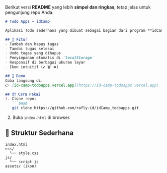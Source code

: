Berikut versi **README** yang lebih **simpel dan ringkas**, tetap jelas untuk pengunjung repo Anda:

````markdown
# Todo Apps – idCamp

Aplikasi Todo sederhana yang dibuat sebagai bagian dari program **idCamp**. Dibangun dengan **HTML**, **CSS**, dan **JavaScript**, serta ditambah beberapa fitur tambahan.

## 📝 Fitur
- Tambah dan hapus tugas
- Tandai tugas selesai
- Undo tugas yang dihapus
- Penyimpanan otomatis di `localStorage`
- Responsif di berbagai ukuran layar
- Ikon intuitif (✔ 🗑 ⏪)

## 🚀 Demo
Coba langsung di:  
👉 [id-camp-todoapps.vercel.app](https://id-camp-todoapps.vercel.app)

## 📦 Cara Pakai
1. Clone repo:
   ```bash
   git clone https://github.com/rafly-id/idCamp_todoapps.git
````

2. Buka `index.html` di browser.

## 📁 Struktur Sederhana

```
index.html
css/
  └── style.css
js/
  └── script.js
assets/ (ikon)
```